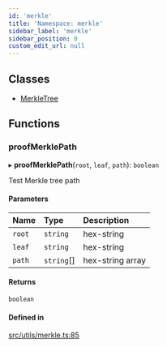 ```yaml
---
id: 'merkle'
title: 'Namespace: merkle'
sidebar_label: 'merkle'
sidebar_position: 0
custom_edit_url: null
---
```


## Classes

- [MerkleTree](../classes/merkle.MerkleTree.md)

## Functions

### proofMerklePath

▸ **proofMerklePath**(`root`, `leaf`, `path`): `boolean`

Test Merkle tree path

#### Parameters

| Name   | Type       | Description      |
| :----- | :--------- | :--------------- |
| `root` | `string`   | hex-string       |
| `leaf` | `string`   | hex-string       |
| `path` | `string`[] | hex-string array |

#### Returns

`boolean`

#### Defined in

[src/utils/merkle.ts:85](https://github.com/starknet-io/starknet.js/blob/v5.21.0/src/utils/merkle.ts#L85)
